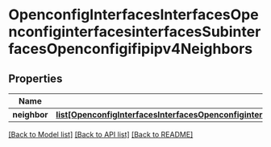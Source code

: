 # OpenconfigInterfacesInterfacesOpenconfiginterfacesinterfacesSubinterfacesOpenconfigifipipv4Neighbors

## Properties
Name | Type | Description | Notes
------------ | ------------- | ------------- | -------------
**neighbor** | [**list[OpenconfigInterfacesInterfacesOpenconfiginterfacesinterfacesSubinterfacesOpenconfigifipipv4NeighborsNeighbor]**](OpenconfigInterfacesInterfacesOpenconfiginterfacesinterfacesSubinterfacesOpenconfigifipipv4NeighborsNeighbor.md) |  | [optional] 

[[Back to Model list]](../README.md#documentation-for-models) [[Back to API list]](../README.md#documentation-for-api-endpoints) [[Back to README]](../README.md)


